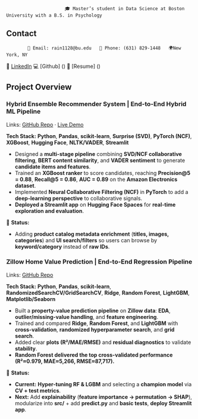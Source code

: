                           🎓 Master’s student in Data Science at Boston University with a B.S. in Psychology

## Contact
            📧 Email: rain1128@bu.edu   📱 Phone: (631) 829-1448   🌍New York, NY
🔗 [LinkedIn](https://www.linkedin.com/in/rainlin112802/)
💻 [Github] ()
📄 [Resume] ()


## Project Overview
### Hybrid Ensemble Recommender System | End-to-End Hybrid ML Pipeline 
Links: [GitHub Repo](https://github.com/The-Zero-Shot-Duo/Hybrid-Ensemble-Recommender-System) · [Live Demo](https://huggingface.co/spaces/ZPENG127/Hybrid-Ensemble-Recommender-System)

**Tech Stack:** **Python**, **Pandas**, **scikit-learn**, **Surprise (SVD)**, **PyTorch (NCF)**, **XGBoost**, **Hugging Face**, **NLTK/VADER**, **Streamlit**
- Designed a **multi-stage pipeline** combining **SVD/NCF collaborative filtering**, **BERT content similarity**, and **VADER sentiment** to generate **candidate items and features**.  
- Trained an **XGBoost ranker** to score candidates, reaching **Precision@5 = 0.88**, **Recall@5 = 0.86**, **AUC = 0.89** on the **Amazon Electronics dataset**.  
- Implemented **Neural Collaborative Filtering (NCF)** in **PyTorch** to add a **deep-learning perspective** to collaborative signals.  
- **Deployed a Streamlit app** on **Hugging Face Spaces** for **real-time exploration and evaluation**.

📌 **Status:**  
- Adding **product catalog metadata enrichment** (**titles, images, categories**) and **UI search/filters** so users can browse by **keyword/category** instead of **raw IDs**.

### Zillow Home Value Prediction | End-to-End Regression Pipeline 
Links: [GitHub Repo](https://github.com/TINYRAINYLIN/Zillow_Property_Price_Prediction)

**Tech Stack:** **Python**, **Pandas**, **scikit-learn**, **RandomizedSearchCV/GridSearchCV**, **Ridge**, **Random Forest**, **LightGBM**, **Matplotlib/Seaborn**
- Built a **property-value prediction pipeline** on **Zillow data**: **EDA**, **outlier/missing-value handling**, and **feature engineering**.  
- Trained and compared **Ridge**, **Random Forest**, and **LightGBM** with **cross-validation**, **randomized hyperparameter search**, and **grid search**.  
- Added clear **plots (R²/MAE/RMSE)** and **residual diagnostics** to validate **stability**.  
- **Random Forest delivered the top cross-validated performance (R²≈0.979, MAE≈5,266, RMSE≈87,717).**

📌 **Status:**  
- **Current:** **Hyper-tuning RF & LGBM** and selecting a **champion model** via **CV + test metrics**.  
- **Next:** Add **explainability** (**feature importance → permutation → SHAP**), modularize into **src/** + add **predict.py** and **basic tests**, **deploy Streamlit app**.
